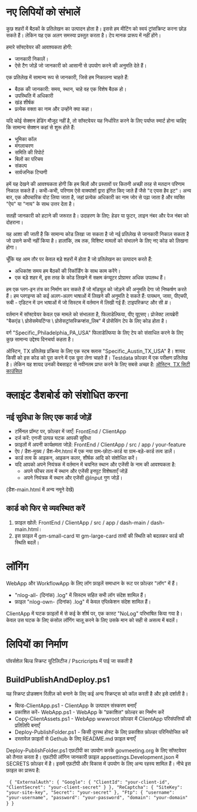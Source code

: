 <h1> नए लिपियों को संभालें </h1>
<p> कुछ शहरों में बैठकों के प्रतिलेखन का उत्पादन होता है। इससे हम मीटिंग को स्वयं ट्रांसक्रिप्ट करना छोड़ सकते हैं। लेकिन यह एक अलग समस्या प्रस्तुत करता है। टेप मानक प्रारूप में नहीं होंगे। </p>

<p> हमारे सॉफ्टवेयर की आवश्यकता होगी: </p>

<ul>
<li> जानकारी निकालें। </li>
<li> ऐसे टैग जोड़ें जो जानकारी को आसानी से उपयोग करने की अनुमति देते हैं। </li>
</ul>
<p> एक प्रतिलेख में सामान्य रूप से जानकारी, जिसे हम निकालना चाहते हैं: </p>

<ul>
<li> बैठक की जानकारी: समय, स्थान, चाहे वह एक विशेष बैठक हो। </li>
<li> उपस्थिति में अधिकारी </li>
<li> खंड शीर्षक </li>
<li> प्रत्येक वक्ता का नाम और उन्होंने क्या कहा। </li>
</ul>
<p> यदि कोई सेक्शन हेडिंग मौजूद नहीं है, तो सॉफ्टवेयर यह निर्धारित करने के लिए पर्याप्त स्मार्ट होना चाहिए कि सामान्य सेक्शन कहां से शुरू होते हैं: </p>

<ul>
<li> भूमिका कॉल </li>
<li> मंगलाचरण </li>
<li> समिति की रिपोर्ट </li>
<li> बिलों का परिचय </li>
<li> संकल्प </li>
<li> सार्वजनिक टिप्पणी </li>
</ul>
<p> हमें यह देखने की आवश्यकता होगी कि हम बिलों और प्रस्तावों पर कितनी अच्छी तरह से मतदान परिणाम निकाल सकते हैं। कभी-कभी, परिणाम ऐसे वाक्यांशों द्वारा इंगित किए जाते हैं जैसे "द एयस हैव इट"। अन्य बार, एक औपचारिक वोट लिया जाता है, जहां प्रत्येक अधिकारी का नाम जोर से पढ़ा जाता है और व्यक्ति "ऐय" या "नाय" के साथ उत्तर देता है। </p>

<p> सतही जानकारी को हटाने की जरूरत है। उदाहरण के लिए: हेडर या फुटर, लाइन नंबर और पेज नंबर को दोहराना। </p>

<p> यह आशा की जाती है कि सामान्य कोड लिखा जा सकता है जो नई प्रतिलेख से जानकारी निकाल सकता है जो उसने कभी नहीं किया है। हालांकि, तब तक, विशिष्ट मामलों को संभालने के लिए नए कोड को लिखना होगा। </p>

<p> चूँकि यह आम तौर पर केवल बड़े शहरों में होता है जो प्रतिलेखन का उत्पादन करते हैं: </p>

<ul>
<li> अधिकांश समय हम बैठकों की रिकॉर्डिंग के साथ काम करेंगे। </li>
<li> एक बड़े शहर में, इस तरह के कोड लिखने में सक्षम कंप्यूटर प्रोग्रामर अधिक उपलब्ध हैं। </li>
</ul>
<p> हम एक प्लग-इन तंत्र का निर्माण कर सकते हैं जो मॉड्यूल को जोड़ने की अनुमति देगा जो निष्कर्षण करते हैं। हम प्लगइन्स को कई अलग-अलग भाषाओं में लिखने की अनुमति दे सकते हैं: पायथन, जावा, पीएचपी, रूबी - एडिटन में उन भाषाओं में जो सिस्टम में वर्तमान में लिखी गई हैं: टाइपस्क्रिप्ट और सी #। </p>

<p> वर्तमान में सॉफ्टवेयर केवल एक मामले को संभालता है, फिलाडेल्फिया, पीए यूएसए। प्रोजेक्ट लायब्रेरी "बैकएंड \ प्रोसेसमेयटिंग्स \ प्रोसेसट्रांसस्क्रिप्शंस_लिब" में प्रोसेसिंग टेप के लिए कोड होता है। </p>

<p> वर्ग "Specific_Philadelphia_PA_USA" फिलाडेल्फिया के लिए टेप को संसाधित करने के लिए कुछ सामान्य उद्देश्य दिनचर्या कहता है। </p>

<p> ऑस्टिन, TX प्रतिलेख प्रक्रिया के लिए एक स्टब क्लास "Specific_Austin_TX_USA" है। शायद किसी को इस कोड को पूरा करने में एक छुरा लेना चाहते हैं। Testdata फ़ोल्डर में एक परीक्षण प्रतिलेख है। लेकिन यह शायद उनकी वेबसाइट से नवीनतम प्राप्त करने के लिए सबसे अच्छा है: <a href="https://www.austintexas.gov/department/city-council/council/council_meeting_info_center.htm">ऑस्टिन, TX सिटी काउंसिल</a> </p>
<h1> क्लाइंट डैशबोर्ड को संशोधित करना </h1><h2> नई सुविधा के लिए एक कार्ड जोड़ें </h2>
<ul>
<li> टर्मिनल प्रॉम्प्ट पर, फ़ोल्डर में जाएँ: FrontEnd / ClientApp </li>
<li> दर्ज करें: एनजी उत्पन्न घटक आपकी सुविधा </li>
<li> फ़ाइलों में अपनी कार्यक्षमता जोड़ें: FrontEnd / ClientApp / src / app / your-feature </li>
<li> ऐप / डैश-मुख्य / डैश-मेन.html में एक नया ग्राम-छोटा-कार्ड या ग्राम-बड़े-कार्ड तत्व डालें। </li>
<li> कार्ड तत्व के आइकन, आइकन कलर, शीर्षक आदि को संशोधित करें। </li>
<li> यदि आपको अपने नियंत्रक में वर्तमान में चयनित स्थान और एजेंसी के नाम की आवश्यकता है: 
<ul>
<li> अपने फीचर तत्व में स्थान और एजेंसी इनपुट विशेषताएँ जोड़ें </li>
<li> अपने नियंत्रक में स्थान और एजेंसी @Input गुण जोड़ें। </li>
</ul></li>
</ul>
<p> (डैश-main.html में अन्य नमूने देखें) </p>
<h2> कार्ड को फिर से व्यवस्थित करें </h2><ol>
<li> फ़ाइल खोलें: FrontEnd / ClientApp / src / app / dash-main / dash-main.html। </li>
<li> इस फ़ाइल में gm-small-card या gm-large-card तत्वों की स्थिति को बदलकर कार्ड की स्थिति बदलें। </li></ol><h1> लॉगिंग </h1>
<p> WebApp और WorkflowApp के लिए लॉग फ़ाइलें समाधान के रूट पर फ़ोल्डर "लॉग" में हैं। </p>

<ul>
<li> "nlog-all- (दिनांक) .log" में सिस्टम सहित सभी लॉग संदेश शामिल हैं। </li>
<li> फ़ाइल "nlog-own- (दिनांक) .log" में केवल एप्लिकेशन संदेश शामिल हैं। </li>
</ul>
<p> ClientApp में घटक फ़ाइलों में से कई के शीर्ष पर, एक कास्ट "NoLog" परिभाषित किया गया है। केवल उस घटक के लिए कंसोल लॉगिंग चालू करने के लिए उसके मान को सही से असत्य में बदलें। </p>
<h1> लिपियों का निर्माण </h1>
<p> पॉवर्सशेल बिल्ड स्क्रिप्ट यूटिलिटीज / Pscricripts में पाई जा सकती है </p>
<h2> BuildPublishAndDeploy.ps1 </h2>
<p> यह स्क्रिप्ट प्रोडक्शन रिलीज़ को बनाने के लिए कई अन्य स्क्रिप्ट्स को कॉल करती है और इसे दर्शाती है। </p>

<ul>
<li> बिल्ड-ClientApp.ps1 - ClientApp के उत्पादन संस्करण बनाएँ </li>
<li> प्रकाशित करें- WebApp.ps1 - WebApp के "प्रकाशित" फ़ोल्डर का निर्माण करें </li>
<li> Copy-ClientAssets.ps1 - WebApp wwwroot फ़ोल्डर में ClientApp परिसंपत्तियों की प्रतिलिपि बनाएँ </li>
<li> Deploy-PublishFolder.ps1 - किसी दूरस्थ होस्ट के लिए प्रकाशित फ़ोल्डर परिनियोजित करें </li>
<li> दस्तावेज़ फ़ाइलों से Gethub के लिए README.md फ़ाइल बनाएँ </li>
</ul>
<p> Deploy-PublishFolder.ps1 एफ़टीपी का उपयोग करके govmeeting.org के लिए सॉफ्टवेयर को तैनात करता है। एफ़टीपी लॉगिन जानकारी फ़ाइल appsettings.Development.json में SECRETS फ़ोल्डर में है। इसमें एफ़टीपी और विकास में उपयोग के लिए अन्य रहस्य शामिल हैं। नीचे इस फ़ाइल का प्रारूप है: </p>
<pre> <code>{ "ExternalAuth": { "Google": { "ClientId": "your-client-id", "ClientSecret": "your-client-secret" } }, "ReCaptcha": { "SiteKey": "your-site-key", "Secret": "your-secret" }, "Ftp": { "username": "your-username", "password": "your-password", "domain": "your-domain" } }</code> </pre>